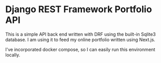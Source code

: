 # Django REST Framework Portfolio API

This is a simple API back end written with DRF using the built-in Sqlite3 database. I am using it to feed my online portfolio written using Next.js. 

I've incorporated docker compose, so I can easily run this environment locally. 